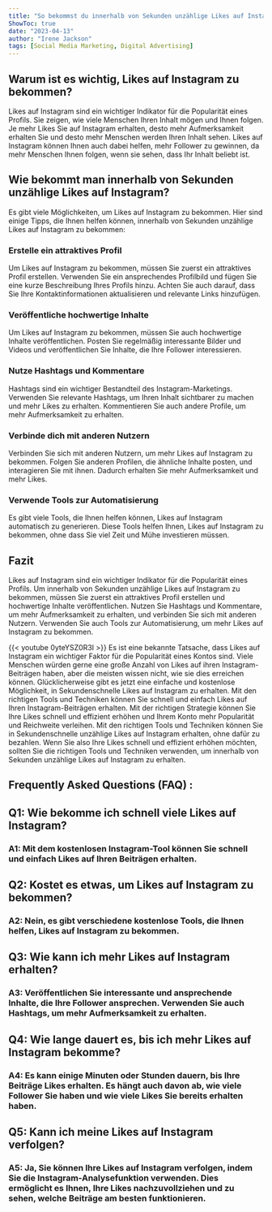 ```yaml
---
title: "So bekommst du innerhalb von Sekunden unzählige Likes auf Instagram - ganz KOSTENLOS!"
ShowToc: true 
date: "2023-04-13"
author: "Irene Jackson" 
tags: [Social Media Marketing, Digital Advertising]
---
```

## Warum ist es wichtig, Likes auf Instagram zu bekommen?

Likes auf Instagram sind ein wichtiger Indikator für die Popularität eines Profils. Sie zeigen, wie viele Menschen Ihren Inhalt mögen und Ihnen folgen. Je mehr Likes Sie auf Instagram erhalten, desto mehr Aufmerksamkeit erhalten Sie und desto mehr Menschen werden Ihren Inhalt sehen. Likes auf Instagram können Ihnen auch dabei helfen, mehr Follower zu gewinnen, da mehr Menschen Ihnen folgen, wenn sie sehen, dass Ihr Inhalt beliebt ist.

## Wie bekommt man innerhalb von Sekunden unzählige Likes auf Instagram?

Es gibt viele Möglichkeiten, um Likes auf Instagram zu bekommen. Hier sind einige Tipps, die Ihnen helfen können, innerhalb von Sekunden unzählige Likes auf Instagram zu bekommen:

### Erstelle ein attraktives Profil

Um Likes auf Instagram zu bekommen, müssen Sie zuerst ein attraktives Profil erstellen. Verwenden Sie ein ansprechendes Profilbild und fügen Sie eine kurze Beschreibung Ihres Profils hinzu. Achten Sie auch darauf, dass Sie Ihre Kontaktinformationen aktualisieren und relevante Links hinzufügen.

### Veröffentliche hochwertige Inhalte

Um Likes auf Instagram zu bekommen, müssen Sie auch hochwertige Inhalte veröffentlichen. Posten Sie regelmäßig interessante Bilder und Videos und veröffentlichen Sie Inhalte, die Ihre Follower interessieren.

### Nutze Hashtags und Kommentare

Hashtags sind ein wichtiger Bestandteil des Instagram-Marketings. Verwenden Sie relevante Hashtags, um Ihren Inhalt sichtbarer zu machen und mehr Likes zu erhalten. Kommentieren Sie auch andere Profile, um mehr Aufmerksamkeit zu erhalten.

### Verbinde dich mit anderen Nutzern

Verbinden Sie sich mit anderen Nutzern, um mehr Likes auf Instagram zu bekommen. Folgen Sie anderen Profilen, die ähnliche Inhalte posten, und interagieren Sie mit ihnen. Dadurch erhalten Sie mehr Aufmerksamkeit und mehr Likes.

### Verwende Tools zur Automatisierung

Es gibt viele Tools, die Ihnen helfen können, Likes auf Instagram automatisch zu generieren. Diese Tools helfen Ihnen, Likes auf Instagram zu bekommen, ohne dass Sie viel Zeit und Mühe investieren müssen.

## Fazit

Likes auf Instagram sind ein wichtiger Indikator für die Popularität eines Profils. Um innerhalb von Sekunden unzählige Likes auf Instagram zu bekommen, müssen Sie zuerst ein attraktives Profil erstellen und hochwertige Inhalte veröffentlichen. Nutzen Sie Hashtags und Kommentare, um mehr Aufmerksamkeit zu erhalten, und verbinden Sie sich mit anderen Nutzern. Verwenden Sie auch Tools zur Automatisierung, um mehr Likes auf Instagram zu bekommen.

{{< youtube 0yteYSZ0R3I >}} 
Es ist eine bekannte Tatsache, dass Likes auf Instagram ein wichtiger Faktor für die Popularität eines Kontos sind. Viele Menschen würden gerne eine große Anzahl von Likes auf ihren Instagram-Beiträgen haben, aber die meisten wissen nicht, wie sie dies erreichen können. Glücklicherweise gibt es jetzt eine einfache und kostenlose Möglichkeit, in Sekundenschnelle Likes auf Instagram zu erhalten. Mit den richtigen Tools und Techniken können Sie schnell und einfach Likes auf Ihren Instagram-Beiträgen erhalten. Mit der richtigen Strategie können Sie Ihre Likes schnell und effizient erhöhen und Ihrem Konto mehr Popularität und Reichweite verleihen. Mit den richtigen Tools und Techniken können Sie in Sekundenschnelle unzählige Likes auf Instagram erhalten, ohne dafür zu bezahlen. Wenn Sie also Ihre Likes schnell und effizient erhöhen möchten, sollten Sie die richtigen Tools und Techniken verwenden, um innerhalb von Sekunden unzählige Likes auf Instagram zu erhalten.

## Frequently Asked Questions (FAQ) :
<h2>Q1: Wie bekomme ich schnell viele Likes auf Instagram?</h2>

<h3>A1: Mit dem kostenlosen Instagram-Tool können Sie schnell und einfach Likes auf Ihren Beiträgen erhalten.</h3>

<h2>Q2: Kostet es etwas, um Likes auf Instagram zu bekommen?</h2>

<h3>A2: Nein, es gibt verschiedene kostenlose Tools, die Ihnen helfen, Likes auf Instagram zu bekommen.</h3>

<h2>Q3: Wie kann ich mehr Likes auf Instagram erhalten?</h2>

<h3>A3: Veröffentlichen Sie interessante und ansprechende Inhalte, die Ihre Follower ansprechen. Verwenden Sie auch Hashtags, um mehr Aufmerksamkeit zu erhalten.</h3>

<h2>Q4: Wie lange dauert es, bis ich mehr Likes auf Instagram bekomme?</h2>

<h3>A4: Es kann einige Minuten oder Stunden dauern, bis Ihre Beiträge Likes erhalten. Es hängt auch davon ab, wie viele Follower Sie haben und wie viele Likes Sie bereits erhalten haben.</h3>

<h2>Q5: Kann ich meine Likes auf Instagram verfolgen?</h2>

<h3>A5: Ja, Sie können Ihre Likes auf Instagram verfolgen, indem Sie die Instagram-Analysefunktion verwenden. Dies ermöglicht es Ihnen, Ihre Likes nachzuvollziehen und zu sehen, welche Beiträge am besten funktionieren.</h3>


